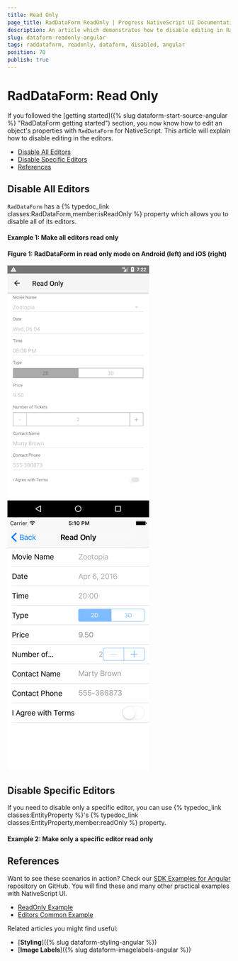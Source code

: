 ```yaml
---
title: Read Only
page_title: RadDataForm ReadOnly | Progress NativeScript UI Documentation
description: An article which demonstrates how to disable editing in RadDataForm for NativeScript.
slug: dataform-readonly-angular
tags: raddataform, readonly, dataform, disabled, angular
position: 70
publish: true
---
```


# RadDataForm: Read Only

If you followed the [getting started]({% slug dataform-start-source-angular %} "RadDataForm getting started") section, you now know how to edit an object's properties with `RadDataForm` for NativeScript. This article will explain how to disable editing in the editors.

* [Disable All Editors](#disable-all-editors)
* [Disable Specific Editors](#disable-specific-editors)
* [References](#references)

## Disable All Editors

`RadDataForm` has a {% typedoc_link classes:RadDataForm,member:isReadOnly %} property which allows you to disable all of its editors. 

#### Example 1: Make all editors read only

<snippet id='angular-dataform-form-readonly-html'/>

#### Figure 1: RadDataForm in read only mode on Android (left) and iOS (right)

![NativeScriptUI-DataForm-ReadOnly-Android](../../img/ns_ui/dataform-readonly-android.png "ReadOnly mode of RadDataForm in Android") ![NativeScriptUI-DataForm-ReadOnly-iOS](../../img/ns_ui/dataform-readonly-ios.png "ReadOnly mode of RadDataForm in iOS")

## Disable Specific Editors

If you need to disable only a specific editor, you can use {% typedoc_link classes:EntityProperty %}'s {% typedoc_link classes:EntityProperty,member:readOnly %} property.

#### Example 2: Make only a specific editor read only

<snippet id='angular-dataform-property-readonly-html'/>

## References

Want to see these scenarios in action?
Check our [SDK Examples for Angular](https://github.com/telerik/nativescript-ui-samples-angular) repository on GitHub. You will find these and many other practical examples with NativeScript UI.

* [ReadOnly Example](https://github.com/telerik/nativescript-ui-samples-angular/tree/master/dataform/app/examples/editors/readonly)
* [Editors Common Example](https://github.com/telerik/nativescript-ui-samples-angular/tree/master/dataform/app/examples/editors)

Related articles you might find useful:

* [**Styling**]({% slug dataform-styling-angular %})
* [**Image Labels**]({% slug dataform-imagelabels-angular %})
